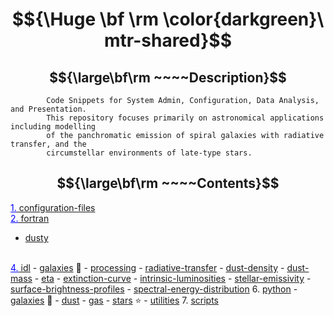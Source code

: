 # $${\Huge \bf \rm \color{darkgreen}\ mtr-shared}$$ 

## $${\large\bf\rm ~~~~Description}$$ 

            Code Snippets for System Admin, Configuration, Data Analysis, and Presentation. 
            This repository focuses primarily on astronomical applications including modelling
            of the panchromatic emission of spiral galaxies with radiative transfer, and the
            circumstellar environments of late-type stars.

## $${\large\bf\rm ~~~~Contents}$$ 

<a href="https://github.com/mtrushton/mtr-shared/tree/main/configuration-files"><font color="#0000ff"><u>1.</u></font> configuration-files</a>
<br>
<a href="https://github.com/mtrushton/mtr-shared/tree/main/fortran"><font color="#0000ff"><u>2.</u></font> fortran</a>
   -  <a href="https://github.com/mtrushton/mtr-shared/tree/main/fortran/dusty">dusty</a>
<br>
<a href="https://github.com/mtrushton/mtr-shared/tree/main/idl"><font color="#0000ff"><u>4.</u></font> idl</a>
   - <a href="https://github.com/mtrushton/mtr-shared/tree/main/idl/galaxies">galaxies</a> 🌌
     - <a href="https://github.com/mtrushton/mtr-shared/tree/main/idl/galaxies/processing">processing</a>
     - <a href="https://github.com/mtrushton/mtr-shared/tree/main/idl/galaxies/radiative-transfer">radiative-transfer</a>
       - <a href="https://github.com/mtrushton/mtr-shared/tree/main/idl/galaxies/radiative-transfer/dust-density">dust-density</a>
       -  <a href="https://github.com/mtrushton/mtr-shared/tree/main/idl/galaxies/radiative-transfer/dust-mass">dust-mass</a>
       - <a href="https://github.com/mtrushton/mtr-shared/tree/main/idl/galaxies/radiative-transfer/eta">eta</a>
       - <a href="https://github.com/mtrushton/mtr-shared/tree/main/idl/galaxies/radiative-transfer/extinction-curve">extinction-curve</a>
       - <a href="https://github.com/mtrushton/mtr-shared/tree/main/idl/galaxies/radiative-transfer/intrinsic-luminosities">intrinsic-luminosities</a>
       - <a href="https://github.com/mtrushton/mtr-shared/tree/main/idl/galaxies/radiative-transfer/stellar-emissivity">stellar-emissivity</a>
       - <a href="https://github.com/mtrushton/mtr-shared/tree/main/idl/galaxies/radiative-transfer/surface-brightness-profiles">surface-brightness-profiles</a>
     - <a href="https://github.com/mtrushton/mtr-shared/tree/main/idl/galaxies/spectral-energy-distribution">spectral-energy-distribution</a>
6. <a href="https://github.com/mtrushton/mtr-shared/tree/main/python">python</a>
   -  <a href="https://github.com/mtrushton/mtr-shared/tree/main/python/galaxies">galaxies</a> 🌌
     - <a href="https://github.com/mtrushton/mtr-shared/tree/main/python/galaxies/dust">dust</a>
     - <a href="https://github.com/mtrushton/mtr-shared/tree/main/python/galaxies/gas">gas</a>
   -  <a href="https://github.com/mtrushton/mtr-shared/tree/main/python/stars">stars</a> ⭐
   - <a href="https://github.com/mtrushton/mtr-shared/tree/main/python/utilities">utilities</a>
7.  <a href="https://github.com/mtrushton/mtr-shared/tree/main/scripts">scripts</a>
